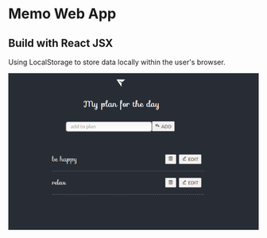# Memo Web App

## Build with React JSX 

Using LocalStorage to store data locally within the user's browser.

![alt text](./public/memo.png)
